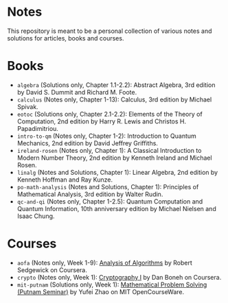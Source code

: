 Notes
======

This repository is meant to be a personal collection of various notes and
solutions for articles, books and courses.

# Books

* `algebra` (Solutions only, Chapter 1.1-2.2): Abstract Algebra, 3rd edition
by David S. Dummit and Richard M. Foote.
* `calculus` (Notes only, Chapter 1-13): Calculus, 3rd edition by Michael
Spivak.
* `eotoc` (Solutions only, Chapter 2.1-2.2): Elements of the Theory of Computation,
2nd edition by Harry R. Lewis and Christos H. Papadimitriou.
* `intro-to-qm` (Notes only, Chapter 1-2): Introduction to Quantum
Mechanics, 2nd edition by David Jeffrey Griffiths.
* `ireland-rosen` (Notes only, Chapter 1): A Classical Introduction to Modern
Number Theory, 2nd edition by Kenneth Ireland and Michael Rosen.
* `linalg` (Notes and Solutions, Chapter 1): Linear Algebra, 2nd edition by
Kenneth Hoffman and Ray Kunze.
* `po-math-analysis` (Notes and Solutions, Chapter 1): Principles of
Mathematical Analysis, 3rd edition by Walter Rudin.
* `qc-and-qi` (Notes only, Chapter 1-2.5): Quantum Computation and Quantum
Information, 10th anniversary edition by Michael Nielsen and Isaac Chung.

# Courses

* `aofa` (Notes only, Week 1-9):
[Analysis of Algorithms](https://www.coursera.org/learn/analysis-of-algorithms)
by Robert Sedgewick on Coursera.
* `crypto` (Notes only, Week 1):
[Cryptography I](https://www.coursera.org/learn/crypto) by Dan Boneh on
Coursera.
* `mit-putnam` (Solutions only, Week 1):
[Mathematical Problem Solving (Putnam Seminar)](https://ocw.mit.edu/courses/mathematics/18-a34-mathematical-problem-solving-putnam-seminar-fall-2018/index.htm)
by Yufei Zhao on MIT OpenCourseWare.

